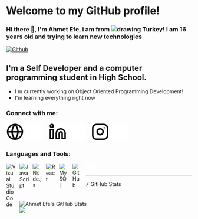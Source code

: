 # Welcome to my GitHub profile! 

### Hi there 👋, I'm Ahmet Efe, i am from <img src="https://camo.githubusercontent.com/021b3b2e7d8ba6c7160fd66fc854047607ad4bd744ce5c87aa0a163d0dd78160/68747470733a2f2f692e696d6775722e636f6d2f66663534375a542e706e67" alt="drawing" style="width:25px;"/> Turkey!  I am 16 years old and trying to learn new technologies




[![Github](https://img.shields.io/github/followers/xxortayaxx?style=social)][youtube]



## I'm a Self Developer and a computer programming student in High School.
-    I m currently working on Object Oriented Programming Development!
-    I'm learning everything right now


### Connect with me:

[![website](./img/globe-light.svg)](https://discord.gg/BnQeXRcGVY#gh-light-mode-only)
[![website](./img/globe-dark.svg)](https://discord.gg/BnQeXRcGVY#gh-dark-mode-only)
&nbsp;&nbsp;
[![website](./img/linkedin-light.svg)](https://www.linkedin.com/in/ahmet-efe-akan-b133b1265/#gh-light-mode-only)
[![website](./img/linkedin-dark.svg)](https://www.linkedin.com/in/ahmet-efe-akan-b133b1265/#gh-dark-mode-only)
&nbsp;&nbsp;
[![website](./img/instagram-light.svg)](https://www.instagram.com/ahm.t.ms/#gh-light-mode-only)
[![website](./img/instagram-dark.svg)](https://www.instagram.com/ahm.t.ms/#gh-dark-mode-only)

[youtube]: https://github.com/xxortayaxx
[website]: https://discord.gg/BnQeXRcGVY

### Languages and Tools:

<img align="left" alt="Visual Studio Code" width="26px" src="https://cdn.jsdelivr.net/gh/devicons/devicon/icons/vscode/vscode-original.svg" style="padding-right:10px;" />


<img align="left" alt="JavaScript" width="26px" src="https://cdn.jsdelivr.net/gh/devicons/devicon/icons/javascript/javascript-original.svg" style="padding-right:10px;" />
<img align="left" alt="Node.js" width="26px" src="https://cdn.jsdelivr.net/gh/devicons/devicon/icons/nodejs/nodejs-original.svg" style="padding-right:10px;" />
<img align="left" alt="React" width="26px" src="https://cdn.jsdelivr.net/gh/devicons/devicon/icons/react/react-original.svg" style="padding-right:10px;" />

<img align="left" alt="MySQL" width="26px" src="https://cdn.jsdelivr.net/gh/devicons/devicon/icons/mysql/mysql-original.svg" style="padding-right:10px;" />
<img align="left" alt="GitHub" width="26px" src="https://user-images.githubusercontent.com/3369400/139448065-39a229ba-4b06-434b-bc67-616e2ed80c8f.png" style="padding-right:10px;" />

<img align="left" alt="Terminal" width="26px" src="./img/terminal-dark.svg" />

<br />

---
:zap: GitHub Stats

<br />
<img width="50%" align="left" alt="Ahmet Efe's GitHub Stats" src="https://github-readme-stats.vercel.app/api?username=xxortayaxx&show_icons=true&hide_border=false&title_color=ff652f&icon_color=FFE400&bg_color=09131B&text_color=ffffff&border_color=0c1a25&layout=compact" />
<br />
<img width="50%" align="left" src="https://github-readme-stats.vercel.app/api/top-langs/?username=xxortayaxx&theme=dark&hide_border=true&layout=compact">
